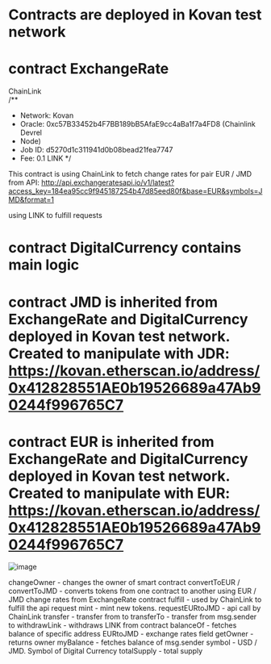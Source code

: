 # Contracts are deployed in Kovan test network
# contract ExchangeRate
ChainLink     
  /**
  * Network: Kovan
  * Oracle: 0xc57B33452b4F7BB189bB5AfaE9cc4aBa1f7a4FD8 (Chainlink Devrel   
  * Node)
  * Job ID: d5270d1c311941d0b08bead21fea7747
  * Fee: 0.1 LINK
  */

This contract is using ChainLink to fetch change rates for pair EUR / JMD from API: http://api.exchangeratesapi.io/v1/latest?access_key=184ea95cc9f945187254b47d85eed80f&base=EUR&symbols=JMD&format=1

using LINK to fulfill requests

# contract DigitalCurrency contains main logic

# contract JMD is inherited from ExchangeRate and DigitalCurrency deployed in Kovan test network. Created to manipulate with JDR: https://kovan.etherscan.io/address/0x412828551AE0b19526689a47Ab90244f996765C7

# contract EUR is inherited from ExchangeRate and DigitalCurrency deployed in Kovan test network. Created to manipulate with EUR: https://kovan.etherscan.io/address/0x412828551AE0b19526689a47Ab90244f996765C7

![image](https://user-images.githubusercontent.com/44225021/156231550-9f4d8e73-624f-4303-b9bc-06a09515fbe8.png)

changeOwner - changes the owner of smart contract
convertToEUR / convertToJMD - converts tokens from one contract to another using EUR / JMD change rates from ExchangeRate contract
fulfill - used by ChainLink to fulfill the api request
mint - mint new tokens.
requestEURtoJMD - api call by ChainLink
transfer - transfer from to
transferTo - transfer from msg.sender to
withdrawLink - withdraws LINK from contract
balanceOf - fetches balance of specific address
EURtoJMD - exchange rates field
getOwner - returns owner
myBalance - fetches balance of msg.sender
symbol - USD / JMD. Symbol of Digital Currency
totalSupply - total supply

